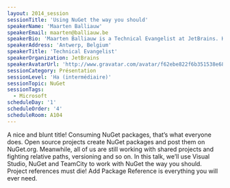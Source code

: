 ```yaml
---
layout: 2014_session
sessionTitle: 'Using NuGet the way you should'
speakerName: 'Maarten Balliauw'
speakerEmail: maarten@balliauw.be
speakerBio: 'Maarten Balliauw is a Technical Evangelist at JetBrains. His interests are all web: ASP.NET MVC, PHP and Windows Azure. Maarten also co-founded MyGet, hosting private NuGet feeds for teams. He''s a Microsoft Most Valuable Professional (MVP) for Windows Azure and an ASPInsider. He has published many articles in both PHP and .NET literature such as MSDN magazine and PHP architect. Maarten is a frequent speaker at various national and international events such as MIX (Las Vegas), TechDays, DPC, ... His blog can be found at http://blog.maartenballiauw.be.'
speakerAddress: 'Antwerp, Belgium'
speakerTitle: 'Technical Evangelist'
speakerOrganization: JetBrains
speakerAvatarUrl: 'http://www.gravatar.com/avatar/f62ebe822f6b351538e68cb2bbadefe9?size=200&default=mm'
sessionCategory: Présentation
sessionLevel: 'Ha (intermédiaire)'
sessionTopic: NuGet
sessionTags:
  - Microsoft
scheduleDay: '1'
scheduleOrder: '4'
scheduleRoom: A104
---
```


A nice and blunt title! Consuming NuGet packages, that’s what everyone does. Open source projects create NuGet packages and post them on NuGet.org. Meanwhile, all of us are still working with shared projects and fighting relative paths, versioning and so on. In this talk, we’ll use Visual Studio, NuGet and TeamCity to work with NuGet the way you should. Project references must die! Add Package Reference is everything you will ever need. 
